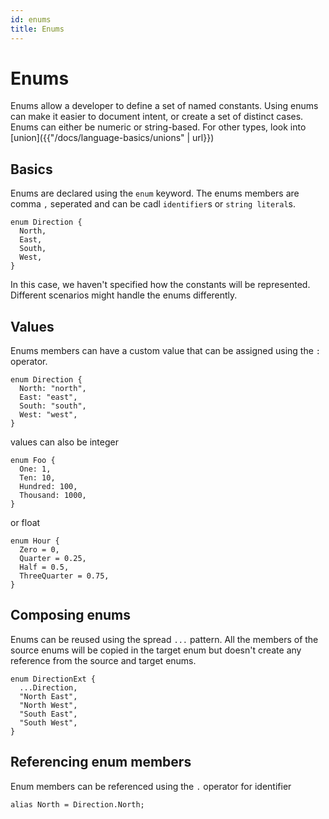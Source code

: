 ```yaml
---
id: enums
title: Enums
---
```


# Enums

Enums allow a developer to define a set of named constants. Using enums can make it easier to document intent, or create a set of distinct cases. Enums can either be numeric or string-based. For other types, look into [union]({{"/docs/language-basics/unions" | url}})

## Basics

Enums are declared using the `enum` keyword.
The enums members are comma `,` seperated and can be cadl `identifier`s or `string literal`s.

```cadl
enum Direction {
  North,
  East,
  South,
  West,
}
```

In this case, we haven't specified how the constants will be represented. Different scenarios might handle the enums differently.

## Values

Enums members can have a custom value that can be assigned using the `:` operator.

```cadl
enum Direction {
  North: "north",
  East: "east",
  South: "south",
  West: "west",
}
```

values can also be integer

```cadl
enum Foo {
  One: 1,
  Ten: 10,
  Hundred: 100,
  Thousand: 1000,
}
```

or float

```cadl
enum Hour {
  Zero = 0,
  Quarter = 0.25,
  Half = 0.5,
  ThreeQuarter = 0.75,
}
```

## Composing enums

Enums can be reused using the spread `...` pattern. All the members of the source enums will be copied in the target enum but doesn't create any reference from the source and target enums.

```cadl
enum DirectionExt {
  ...Direction,
  "North East",
  "North West",
  "South East",
  "South West",
}
```

## Referencing enum members

Enum members can be referenced using the `.` operator for identifier

```cadl
alias North = Direction.North;
```

